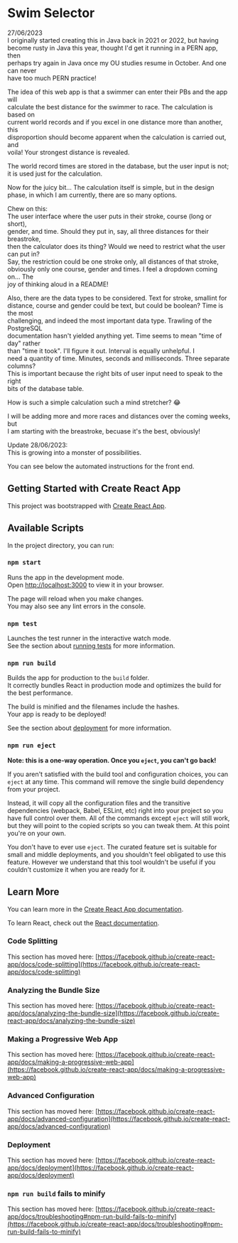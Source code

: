 # Swim Selector

27/06/2023\
I originally started creating this in Java back in 2021 or 2022, but having\
become rusty in Java this year, thought I'd get it running in a PERN app, then\
perhaps try again in Java once my OU studies resume in October. And one can never\
have too much PERN practice!

The idea of this web app is that a swimmer can enter their PBs and the app will\
calculate the best distance for the swimmer to race. The calculation is based on\
current world records and if you excel in one distance more than another, this\
disproportion should become apparent when the calculation is carried out, and\
voila! Your strongest distance is revealed. 

The world record times are stored in the database, but the user input is not;\
it is used just for the calculation.

Now for the juicy bit... The calculation itself is simple, but in the design\
phase, in which I am currently, there are so many options.

Chew on this:\
The user interface where the user puts in their stroke, course (long or short),\
gender, and time. Should they put in, say, all three distances for their breastroke,\
then the calculator does its thing? Would we need to restrict what the user can put in?\
Say, the restriction could be one stroke only, all distances of that stroke,\
obviously only one course, gender and times. I feel a dropdown coming on... The \
joy of thinking aloud in a README!

Also, there are the data types to be considered. Text for stroke, smallint for\
distance, course and gender could be text, but could be boolean? Time is the most\
challenging, and indeed the most important data type. Trawling of the PostgreSQL\
documentation hasn't yielded anything yet. Time seems to mean "time of day" rather\
than "time it took". I'll figure it out. Interval is equally unhelpful. I\
need a quantity of time. Minutes, seconds and milliseconds. Three separate columns?\
This is important because the right bits of user input need to speak to the right\
bits of the database table.

How is such a simple calculation such a mind stretcher? 😂

I will be adding more and more races and distances over the coming weeks, but\
I am starting with the breastroke, becuase it's the best, obviously!

Update 28/06/2023:\
This is growing into a monster of possibilities.





You can see below the automated instructions for the front end.

## Getting Started with Create React App

This project was bootstrapped with [Create React App](https://github.com/facebook/create-react-app).

## Available Scripts

In the project directory, you can run:

### `npm start`

Runs the app in the development mode.\
Open [http://localhost:3000](http://localhost:3000) to view it in your browser.

The page will reload when you make changes.\
You may also see any lint errors in the console.

### `npm test`

Launches the test runner in the interactive watch mode.\
See the section about [running tests](https://facebook.github.io/create-react-app/docs/running-tests) for more information.

### `npm run build`

Builds the app for production to the `build` folder.\
It correctly bundles React in production mode and optimizes the build for the best performance.

The build is minified and the filenames include the hashes.\
Your app is ready to be deployed!

See the section about [deployment](https://facebook.github.io/create-react-app/docs/deployment) for more information.

### `npm run eject`

**Note: this is a one-way operation. Once you `eject`, you can't go back!**

If you aren't satisfied with the build tool and configuration choices, you can `eject` at any time. This command will remove the single build dependency from your project.

Instead, it will copy all the configuration files and the transitive dependencies (webpack, Babel, ESLint, etc) right into your project so you have full control over them. All of the commands except `eject` will still work, but they will point to the copied scripts so you can tweak them. At this point you're on your own.

You don't have to ever use `eject`. The curated feature set is suitable for small and middle deployments, and you shouldn't feel obligated to use this feature. However we understand that this tool wouldn't be useful if you couldn't customize it when you are ready for it.

## Learn More

You can learn more in the [Create React App documentation](https://facebook.github.io/create-react-app/docs/getting-started).

To learn React, check out the [React documentation](https://reactjs.org/).

### Code Splitting

This section has moved here: [https://facebook.github.io/create-react-app/docs/code-splitting](https://facebook.github.io/create-react-app/docs/code-splitting)

### Analyzing the Bundle Size

This section has moved here: [https://facebook.github.io/create-react-app/docs/analyzing-the-bundle-size](https://facebook.github.io/create-react-app/docs/analyzing-the-bundle-size)

### Making a Progressive Web App

This section has moved here: [https://facebook.github.io/create-react-app/docs/making-a-progressive-web-app](https://facebook.github.io/create-react-app/docs/making-a-progressive-web-app)

### Advanced Configuration

This section has moved here: [https://facebook.github.io/create-react-app/docs/advanced-configuration](https://facebook.github.io/create-react-app/docs/advanced-configuration)

### Deployment

This section has moved here: [https://facebook.github.io/create-react-app/docs/deployment](https://facebook.github.io/create-react-app/docs/deployment)

### `npm run build` fails to minify

This section has moved here: [https://facebook.github.io/create-react-app/docs/troubleshooting#npm-run-build-fails-to-minify](https://facebook.github.io/create-react-app/docs/troubleshooting#npm-run-build-fails-to-minify)